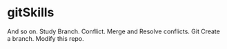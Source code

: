 # gitSkills
And so on.
Study Branch.
Conflict.
Merge and Resolve conflicts.
Git
Create a branch.
Modify this repo.

